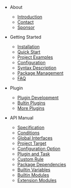 - About
  
  - [Introduction](about/introduction.md)
  - [Contact](about/contact.md)
  - [Sponsor](about/sponsor.md)
 
- Getting Started

  - [Installation](guide/installation.md)
  - [Quick Start](guide/quickstart.md)
  - [Project Examples](guide/project_examples.md)
  - [Configuration](guide/configuration.md)
  - [Syntax Description](guide/syntax_description.md)
  - [Package Management](guide/package_management.md)
  - [FAQ](guide/faq.md)

- Plugin

  - [Plugin Development](plugin/plugin_development.md)
  - [Bultin Plugins](plugin/builtin_plugins.md)
  - [More Plugins](plugin/more_plugins.md)

- API Manual

  - [Specification](manual/specification.md)
  - [Conditions](manual/conditions.md)
  - [Global Interfaces](manual/global_interfaces.md)
  - [Project Target](manual/project_target.md)
  - [Configuration Option](manual/configuration_option.md)
  - [Plugin and Task](manual/plugin_task.md)
  - [Custom Rule](manual/custom_rule.md)
  - [Package Dependencies](manual/package_dependencies.md)
  - [Builtin Variables](manual/builtin_variables.md)
  - [Builtin Modules](manual/builtin_modules.md)
  - [Extension Modules](manual/extension_modules.md)

